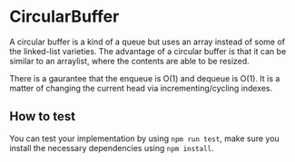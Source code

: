 
# CircularBuffer

A circular buffer is a kind of a queue but uses an array instead of some of the linked-list varieties. The advantage of a circular buffer is that it can be similar to an arraylist, where the contents are able to be resized.

There is a gaurantee that the enqueue is O(1) and dequeue is O(1). It is  a matter of changing the current head via incrementing/cycling indexes.

## How to test

You can test your implementation by using `npm run test`, make sure you install the necessary dependencies using `npm install`.
